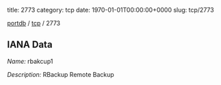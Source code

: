 title: 2773
category: tcp
date: 1970-01-01T00:00:00+0000
slug: tcp/2773

[portdb](/) / [tcp](/category/tcp.html) / 2773


## IANA Data

_Name:_ rbakcup1

_Description:_ RBackup Remote Backup

